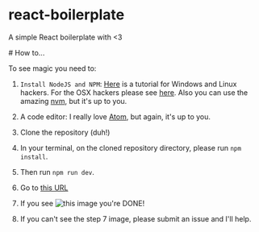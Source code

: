 # react-boilerplate
A simple React boilerplate with &lt;3


# How to...

To see magic you need to:

1. `Install NodeJS and NPM`: [Here](http://www.w3resource.com/node.js/installing-node.js-windows-and-linux.php) is a tutorial for Windows and Linux hackers. For the OSX hackers please see [here](https://coolestguidesontheplanet.com/installing-node-js-on-macos/). Also you can use the amazing [nvm](https://github.com/creationix/nvm), but it's up to you. 

2. A code editor: I really love [Atom](https://atom.io/), but again, it's up to you.

3. Clone the repository (duh!)

4. In your terminal, on the cloned repository directory, please run `npm install`.

5. Then run `npm run dev`.

6. Go to [this URL](http://localhost:8080/)

7. If you see ![this image](http://i.imgur.com/lH9VQeB.png) you're DONE!

8. If you can't see the step 7 image, please submit an issue and I'll help.

